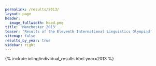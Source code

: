```yaml
---
permalink: /results/2013/
layout: page
header:
  image_fullwidth: head.png
title: 'Manchester 2013'
teaser: 'Results of the Eleventh International Linguistics Olympiad'
sitemap: false
results_by_year: true
sidebar: right
---
```


{% include ioling/individual_results.html year=2013 %}